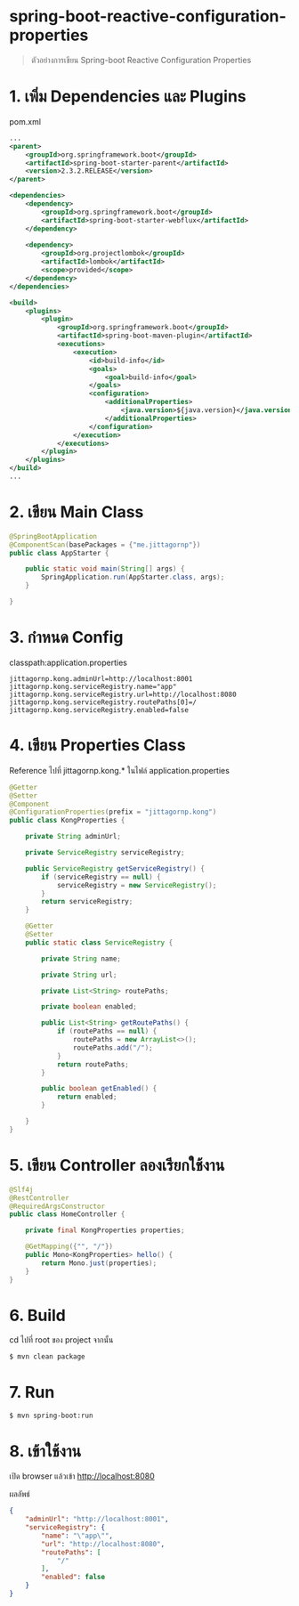 # spring-boot-reactive-configuration-properties

> ตัวอย่างการเขียน Spring-boot Reactive Configuration Properties

# 1. เพิ่ม Dependencies และ Plugins

pom.xml 
``` xml
...
<parent>
    <groupId>org.springframework.boot</groupId>
    <artifactId>spring-boot-starter-parent</artifactId>
    <version>2.3.2.RELEASE</version>
</parent>

<dependencies>
    <dependency>
        <groupId>org.springframework.boot</groupId>
        <artifactId>spring-boot-starter-webflux</artifactId>
    </dependency>
    
    <dependency>
        <groupId>org.projectlombok</groupId>
        <artifactId>lombok</artifactId>
        <scope>provided</scope>
    </dependency>
</dependencies>

<build>
    <plugins>
        <plugin>
            <groupId>org.springframework.boot</groupId>
            <artifactId>spring-boot-maven-plugin</artifactId>
            <executions>        
                <execution>            
                    <id>build-info</id>            
                    <goals>                
                        <goal>build-info</goal>            
                    </goals>        
                    <configuration>                
                        <additionalProperties>                    
                            <java.version>${java.version}</java.version>                                   
                        </additionalProperties>            
                    </configuration>        
                </execution>    
            </executions>
        </plugin>
    </plugins>
</build>
...
```

# 2. เขียน Main Class 

``` java
@SpringBootApplication
@ComponentScan(basePackages = {"me.jittagornp"})
public class AppStarter {

    public static void main(String[] args) {
        SpringApplication.run(AppStarter.class, args);
    }

}
```

# 3. กำหนด Config 
classpath:application.properties 
``` properties
jittagornp.kong.adminUrl=http://localhost:8001
jittagornp.kong.serviceRegistry.name="app"
jittagornp.kong.serviceRegistry.url=http://localhost:8080
jittagornp.kong.serviceRegistry.routePaths[0]=/
jittagornp.kong.serviceRegistry.enabled=false
```

# 4. เขียน Properties Class  
Reference ไปที่ jittagornp.kong.* ในไฟล์ application.properties 
```java
@Getter
@Setter
@Component
@ConfigurationProperties(prefix = "jittagornp.kong")
public class KongProperties {

    private String adminUrl;

    private ServiceRegistry serviceRegistry;

    public ServiceRegistry getServiceRegistry() {
        if (serviceRegistry == null) {
            serviceRegistry = new ServiceRegistry();
        }
        return serviceRegistry;
    }

    @Getter
    @Setter
    public static class ServiceRegistry {

        private String name;

        private String url;

        private List<String> routePaths;

        private boolean enabled;

        public List<String> getRoutePaths() {
            if (routePaths == null) {
                routePaths = new ArrayList<>();
                routePaths.add("/");
            }
            return routePaths;
        }

        public boolean getEnabled() {
            return enabled;
        }

    }
}
```

# 5. เขียน Controller ลองเรียกใช้งาน
```java
@Slf4j
@RestController
@RequiredArgsConstructor
public class HomeController {

    private final KongProperties properties;

    @GetMapping({"", "/"})
    public Mono<KongProperties> hello() {
        return Mono.just(properties);
    }
}
```

# 6. Build
cd ไปที่ root ของ project จากนั้น  
``` shell 
$ mvn clean package
```

# 7. Run 
``` shell 
$ mvn spring-boot:run
```

# 8. เข้าใช้งาน

เปิด browser แล้วเข้า [http://localhost:8080](http://localhost:8080)  
  
ผลลัพธ์
```json
{
    "adminUrl": "http://localhost:8001",
    "serviceRegistry": {
        "name": "\"app\"",
        "url": "http://localhost:8080",
        "routePaths": [
            "/"
        ],
        "enabled": false
    }
}
```
